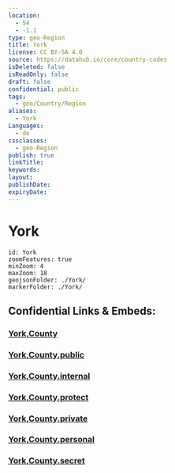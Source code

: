 ```yaml
---
location:
  - 54
  - -1.1
type: geo-Region
title: York
license: CC BY-SA 4.0
source: https://datahub.io/core/country-codes
isDeleted: false
isReadOnly: false
draft: false
confidential: public
tags:
  - geo/Country/Region
aliases:
  - York
Languages:
  - de
cssclasses:
  - geo-Region
publish: true
linkTitle:
keywords:
layout:
publishDate:
expiryDate:
---
```


# York

```leaflet
id: York
zoomFeatures: true 
minZoom: 4 
maxZoom: 18
geojsonFolder: ./York/
markerFolder: ./York/
```


## Confidential Links & Embeds: 

### [York,County](/_Standards/Earth/Continent/Europe/Europe~North/UK/England/Regions~England/Yorkshire_and_the_Humber/York,County.md) 

### [York,County.public](/_public/Earth/Continent/Europe/Europe~North/UK/England/Regions~England/Yorkshire_and_the_Humber/York,County.public.md) 

### [York,County.internal](/_internal/Earth/Continent/Europe/Europe~North/UK/England/Regions~England/Yorkshire_and_the_Humber/York,County.internal.md) 

### [York,County.protect](/_protect/Earth/Continent/Europe/Europe~North/UK/England/Regions~England/Yorkshire_and_the_Humber/York,County.protect.md) 

### [York,County.private](/_private/Earth/Continent/Europe/Europe~North/UK/England/Regions~England/Yorkshire_and_the_Humber/York,County.private.md) 

### [York,County.personal](/_personal/Earth/Continent/Europe/Europe~North/UK/England/Regions~England/Yorkshire_and_the_Humber/York,County.personal.md) 

### [York,County.secret](/_secret/Earth/Continent/Europe/Europe~North/UK/England/Regions~England/Yorkshire_and_the_Humber/York,County.secret.md)

